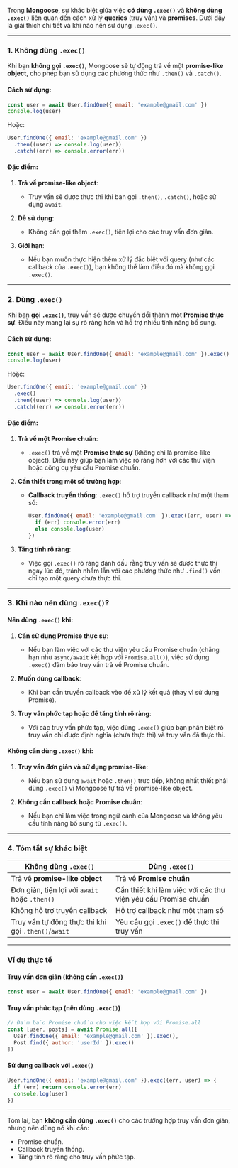 Trong **Mongoose**, sự khác biệt giữa việc **có dùng `.exec()`** và **không dùng `.exec()`** liên quan đến cách xử lý **queries** (truy vấn) và **promises**. Dưới đây là giải thích chi tiết và khi nào nên sử dụng `.exec()`.

---

### **1. Không dùng `.exec()`**

Khi bạn **không gọi `.exec()`**, Mongoose sẽ tự động trả về một **promise-like object**, cho phép bạn sử dụng các phương thức như `.then()` và `.catch()`.

#### **Cách sử dụng:**

```javascript
const user = await User.findOne({ email: 'example@gmail.com' })
console.log(user)
```

Hoặc:

```javascript
User.findOne({ email: 'example@gmail.com' })
  .then((user) => console.log(user))
  .catch((err) => console.error(err))
```

#### **Đặc điểm:**

1. **Trả về promise-like object**:

   - Truy vấn sẽ được thực thi khi bạn gọi `.then()`, `.catch()`, hoặc sử dụng `await`.

2. **Dễ sử dụng**:

   - Không cần gọi thêm `.exec()`, tiện lợi cho các truy vấn đơn giản.

3. **Giới hạn**:
   - Nếu bạn muốn thực hiện thêm xử lý đặc biệt với query (như các callback của `.exec()`), bạn không thể làm điều đó mà không gọi `.exec()`.

---

### **2. Dùng `.exec()`**

Khi bạn **gọi `.exec()`**, truy vấn sẽ được chuyển đổi thành một **Promise thực sự**. Điều này mang lại sự rõ ràng hơn và hỗ trợ nhiều tính năng bổ sung.

#### **Cách sử dụng:**

```javascript
const user = await User.findOne({ email: 'example@gmail.com' }).exec()
console.log(user)
```

Hoặc:

```javascript
User.findOne({ email: 'example@gmail.com' })
  .exec()
  .then((user) => console.log(user))
  .catch((err) => console.error(err))
```

#### **Đặc điểm:**

1. **Trả về một Promise chuẩn**:

   - `.exec()` trả về một **Promise thực sự** (không chỉ là promise-like object). Điều này giúp bạn làm việc rõ ràng hơn với các thư viện hoặc công cụ yêu cầu Promise chuẩn.

2. **Cần thiết trong một số trường hợp**:

   - **Callback truyền thống**: `.exec()` hỗ trợ truyền callback như một tham số:
     ```javascript
     User.findOne({ email: 'example@gmail.com' }).exec((err, user) => {
       if (err) console.error(err)
       else console.log(user)
     })
     ```

3. **Tăng tính rõ ràng**:
   - Việc gọi `.exec()` rõ ràng đánh dấu rằng truy vấn sẽ được thực thi ngay lúc đó, tránh nhầm lẫn với các phương thức như `.find()` vốn chỉ tạo một query chưa thực thi.

---

### **3. Khi nào nên dùng `.exec()`?**

#### **Nên dùng `.exec()` khi:**

1. **Cần sử dụng Promise thực sự**:
   - Nếu bạn làm việc với các thư viện yêu cầu Promise chuẩn (chẳng hạn như `async/await` kết hợp với `Promise.all()`), việc sử dụng `.exec()` đảm bảo truy vấn trả về Promise chuẩn.
2. **Muốn dùng callback**:

   - Khi bạn cần truyền callback vào để xử lý kết quả (thay vì sử dụng Promise).

3. **Truy vấn phức tạp hoặc để tăng tính rõ ràng**:
   - Với các truy vấn phức tạp, việc dùng `.exec()` giúp bạn phân biệt rõ truy vấn chỉ được định nghĩa (chưa thực thi) và truy vấn đã thực thi.

#### **Không cần dùng `.exec()` khi:**

1. **Truy vấn đơn giản và sử dụng promise-like**:

   - Nếu bạn sử dụng `await` hoặc `.then()` trực tiếp, không nhất thiết phải dùng `.exec()` vì Mongoose tự trả về promise-like object.

2. **Không cần callback hoặc Promise chuẩn**:
   - Nếu bạn chỉ làm việc trong ngữ cảnh của Mongoose và không yêu cầu tính năng bổ sung từ `.exec()`.

---

### **4. Tóm tắt sự khác biệt**

| **Không dùng `.exec()`**                            | **Dùng `.exec()`**                                            |
| --------------------------------------------------- | ------------------------------------------------------------- |
| Trả về **promise-like object**                      | Trả về **Promise chuẩn**                                      |
| Đơn giản, tiện lợi với `await` hoặc `.then()`       | Cần thiết khi làm việc với các thư viện yêu cầu Promise chuẩn |
| Không hỗ trợ truyền callback                        | Hỗ trợ callback như một tham số                               |
| Truy vấn tự động thực thi khi gọi `.then()`/`await` | Yêu cầu gọi `.exec()` để thực thi truy vấn                    |

---

### **Ví dụ thực tế**

#### **Truy vấn đơn giản (không cần `.exec()`)**

```javascript
const user = await User.findOne({ email: 'example@gmail.com' })
```

#### **Truy vấn phức tạp (nên dùng `.exec()`)**

```javascript
// Đảm bảo Promise chuẩn cho việc kết hợp với Promise.all
const [user, posts] = await Promise.all([
  User.findOne({ email: 'example@gmail.com' }).exec(),
  Post.find({ author: 'userId' }).exec()
])
```

#### **Sử dụng callback với `.exec()`**

```javascript
User.findOne({ email: 'example@gmail.com' }).exec((err, user) => {
  if (err) return console.error(err)
  console.log(user)
})
```

---

Tóm lại, bạn **không cần dùng `.exec()`** cho các trường hợp truy vấn đơn giản, nhưng nên dùng nó khi cần:

- Promise chuẩn.
- Callback truyền thống.
- Tăng tính rõ ràng cho truy vấn phức tạp.
